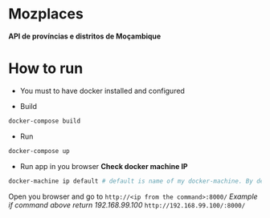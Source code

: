 # Mozplaces
**API de províncias e distritos de Moçambique**

# How to run

* You must to have docker installed and configured

* Build
```bash
docker-compose build
```

* Run
```bash
docker-compose up
```

* Run app in you browser
**Check docker machine IP**
```bash
docker-machine ip default # default is name of my docker-machine. By default maybe in you case is the same
```

Open you browser and go to `http://<ip from the command>:8000/`
*Example if command above return 192.168.99.100*
`http://192.168.99.100/:8000/`
